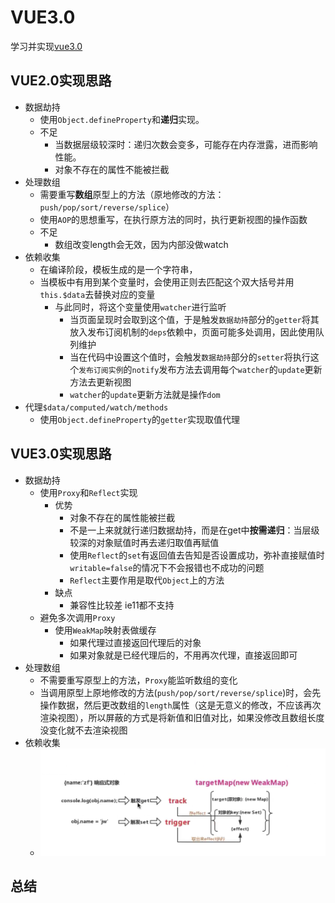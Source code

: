 # VUE3.0

学习并实现[vue3.0](https://github.com/vuejs/vue-next)

## VUE2.0实现思路

- 数据劫持
  - 使用`Object.defineProperty`和**递归**实现。
  - 不足
    - 当数据层级较深时：递归次数会变多，可能存在内存泄露，进而影响性能。
    - 对象不存在的属性不能被拦截
- 处理数组
  - 需要重写**数组**原型上的方法（原地修改的方法：`push/pop/sort/reverse/splice`）
  - 使用`AOP`的思想重写，在执行原方法的同时，执行更新视图的操作函数
  - 不足
    - 数组改变length会无效，因为内部没做watch
- 依赖收集
  - 在编译阶段，模板生成的是一个字符串，
  - 当模板中有用到某个变量时，会使用正则去匹配这个双大括号并用`this.$data`去替换对应的变量
    - 与此同时，将这个变量使用`watcher`进行监听
      - 当页面呈现时会取到这个值，于是触发`数据劫持`部分的`getter`将其放入发布订阅机制的`deps`依赖中，页面可能多处调用，因此使用队列维护
      - 当在代码中设置这个值时，会触发`数据劫持`部分的`setter`将执行这个`发布订阅实例`的`notify`发布方法去调用每个`watcher`的`update`更新方法去更新视图
      - `watcher`的`update`更新方法就是操作`dom`
- 代理`$data/computed/watch/methods`
  - 使用`Object.defineProperty`的`getter`实现取值代理
  
## VUE3.0实现思路

- 数据劫持
  - 使用`Proxy`和`Reflect`实现
    - 优势
      - 对象不存在的属性能被拦截
      - 不是一上来就就行递归数据劫持，而是在get中**按需递归**：当层级较深的对象赋值时再去递归取值再赋值  
      - 使用`Reflect`的`set`有返回值去告知是否设置成功，弥补直接赋值时`writable=false`的情况下不会报错也不成功的问题
      - `Reflect`主要作用是取代`Object`上的方法
    - 缺点
      - 兼容性比较差 ie11都不支持
  - 避免多次调用`Proxy`
    - 使用`WeakMap`映射表做缓存
      - 如果代理过直接返回代理后的对象
      - 如果对象就是已经代理后的，不用再次代理，直接返回即可
- 处理数组
  - 不需要重写原型上的方法，`Proxy`能监听数组的变化
  - 当调用原型上原地修改的方法(`push/pop/sort/reverse/splice`)时，会先操作数据，然后更改数组的`length`属性（这是无意义的修改，不应该再次渲染视图），所以屏蔽的方式是将新值和旧值对比，如果没修改且数组长度没变化就不去渲染视图
- 依赖收集
  - ![track](./assets/track.png)

## 总结
